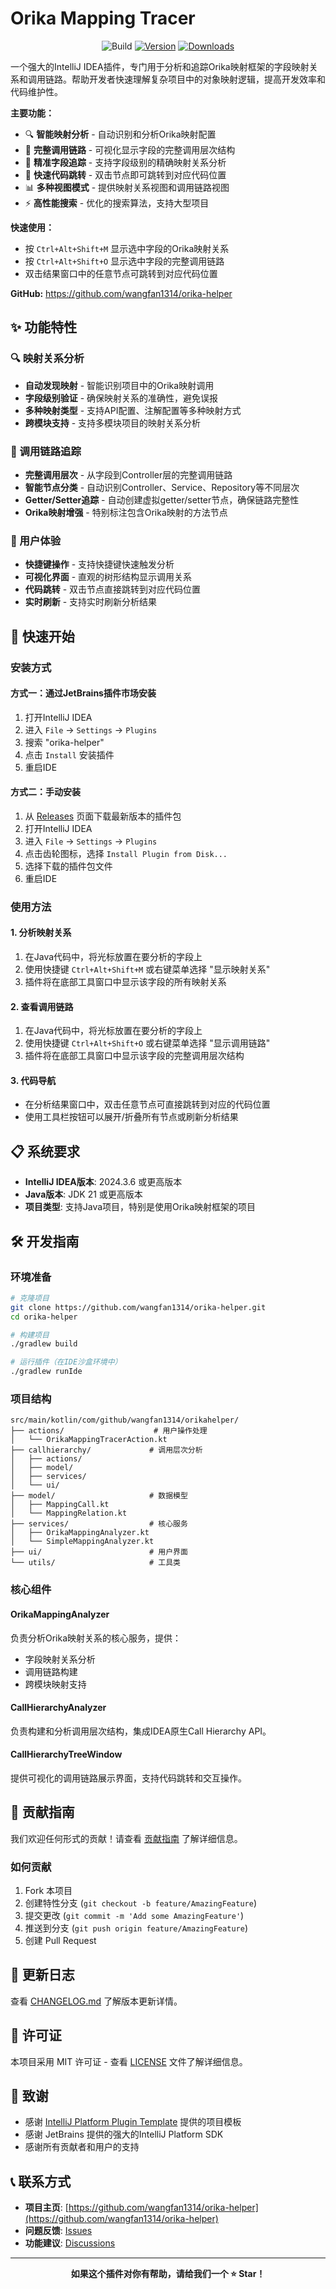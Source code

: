 # Orika Mapping Tracer

<div align="center">

![Build](https://github.com/wangfan1314/orika-helper/workflows/Build/badge.svg)
[![Version](https://img.shields.io/jetbrains/plugin/v/PLUGIN_ID.svg)](https://plugins.jetbrains.com/plugin/PLUGIN_ID)
[![Downloads](https://img.shields.io/jetbrains/plugin/d/PLUGIN_ID.svg)](https://plugins.jetbrains.com/plugin/PLUGIN_ID)

</div>

<!-- Plugin description -->
一个强大的IntelliJ IDEA插件，专门用于分析和追踪Orika映射框架的字段映射关系和调用链路。帮助开发者快速理解复杂项目中的对象映射逻辑，提高开发效率和代码维护性。

**主要功能：**
- 🔍 **智能映射分析** - 自动识别和分析Orika映射配置 
- 🌲 **完整调用链路** - 可视化显示字段的完整调用层次结构
- 🎯 **精准字段追踪** - 支持字段级别的精确映射关系分析
- 🚀 **快速代码跳转** - 双击节点即可跳转到对应代码位置
- 📊 **多种视图模式** - 提供映射关系视图和调用链路视图
- ⚡ **高性能搜索** - 优化的搜索算法，支持大型项目

**快速使用：**
- 按 `Ctrl+Alt+Shift+M` 显示选中字段的Orika映射关系
- 按 `Ctrl+Alt+Shift+O` 显示选中字段的完整调用链路
- 双击结果窗口中的任意节点可跳转到对应代码位置

**GitHub:** https://github.com/wangfan1314/orika-helper
<!-- Plugin description end -->

## ✨ 功能特性

### 🔍 映射关系分析
- **自动发现映射** - 智能识别项目中的Orika映射调用
- **字段级别验证** - 确保映射关系的准确性，避免误报
- **多种映射类型** - 支持API配置、注解配置等多种映射方式
- **跨模块支持** - 支持多模块项目的映射关系分析

### 🌲 调用链路追踪
- **完整调用层次** - 从字段到Controller层的完整调用链路
- **智能节点分类** - 自动识别Controller、Service、Repository等不同层次
- **Getter/Setter追踪** - 自动创建虚拟getter/setter节点，确保链路完整性
- **Orika映射增强** - 特别标注包含Orika映射的方法节点

### 🎯 用户体验
- **快捷键操作** - 支持快捷键快速触发分析
- **可视化界面** - 直观的树形结构显示调用关系
- **代码跳转** - 双击节点直接跳转到对应代码位置
- **实时刷新** - 支持实时刷新分析结果

## 🚀 快速开始

### 安装方式

#### 方式一：通过JetBrains插件市场安装
1. 打开IntelliJ IDEA
2. 进入 `File` → `Settings` → `Plugins`
3. 搜索 "orika-helper"
4. 点击 `Install` 安装插件
5. 重启IDE

#### 方式二：手动安装
1. 从 [Releases](https://github.com/wangfan1314/orika-helper/releases) 页面下载最新版本的插件包
2. 打开IntelliJ IDEA
3. 进入 `File` → `Settings` → `Plugins`
4. 点击齿轮图标，选择 `Install Plugin from Disk...`
5. 选择下载的插件包文件
6. 重启IDE

### 使用方法

#### 1. 分析映射关系
1. 在Java代码中，将光标放置在要分析的字段上
2. 使用快捷键 `Ctrl+Alt+Shift+M` 或右键菜单选择 "显示映射关系"
3. 插件将在底部工具窗口中显示该字段的所有映射关系

#### 2. 查看调用链路
1. 在Java代码中，将光标放置在要分析的字段上
2. 使用快捷键 `Ctrl+Alt+Shift+O` 或右键菜单选择 "显示调用链路"
3. 插件将在底部工具窗口中显示该字段的完整调用层次结构

#### 3. 代码导航
- 在分析结果窗口中，双击任意节点可直接跳转到对应的代码位置
- 使用工具栏按钮可以展开/折叠所有节点或刷新分析结果

## 📋 系统要求

- **IntelliJ IDEA版本**: 2024.3.6 或更高版本
- **Java版本**: JDK 21 或更高版本
- **项目类型**: 支持Java项目，特别是使用Orika映射框架的项目

## 🛠️ 开发指南

### 环境准备
```bash
# 克隆项目
git clone https://github.com/wangfan1314/orika-helper.git
cd orika-helper

# 构建项目
./gradlew build

# 运行插件（在IDE沙盒环境中）
./gradlew runIde
```

### 项目结构
```
src/main/kotlin/com/github/wangfan1314/orikahelper/
├── actions/                    # 用户操作处理
│   └── OrikaMappingTracerAction.kt
├── callhierarchy/             # 调用层次分析
│   ├── actions/
│   ├── model/
│   ├── services/
│   └── ui/
├── model/                     # 数据模型
│   ├── MappingCall.kt
│   └── MappingRelation.kt
├── services/                  # 核心服务
│   ├── OrikaMappingAnalyzer.kt
│   └── SimpleMappingAnalyzer.kt
├── ui/                        # 用户界面
└── utils/                     # 工具类
```

### 核心组件

#### OrikaMappingAnalyzer
负责分析Orika映射关系的核心服务，提供：
- 字段映射关系分析
- 调用链路构建
- 跨模块映射支持

#### CallHierarchyAnalyzer
负责构建和分析调用层次结构，集成IDEA原生Call Hierarchy API。

#### CallHierarchyTreeWindow
提供可视化的调用链路展示界面，支持代码跳转和交互操作。

## 🤝 贡献指南

我们欢迎任何形式的贡献！请查看 [贡献指南](CONTRIBUTING.md) 了解详细信息。

### 如何贡献
1. Fork 本项目
2. 创建特性分支 (`git checkout -b feature/AmazingFeature`)
3. 提交更改 (`git commit -m 'Add some AmazingFeature'`)
4. 推送到分支 (`git push origin feature/AmazingFeature`)
5. 创建 Pull Request

## 📝 更新日志

查看 [CHANGELOG.md](CHANGELOG.md) 了解版本更新详情。

## 📄 许可证

本项目采用 MIT 许可证 - 查看 [LICENSE](LICENSE) 文件了解详细信息。

## 🙏 致谢

- 感谢 [IntelliJ Platform Plugin Template](https://github.com/JetBrains/intellij-platform-plugin-template) 提供的项目模板
- 感谢 JetBrains 提供的强大的IntelliJ Platform SDK
- 感谢所有贡献者和用户的支持

## 📞 联系方式

- **项目主页**: [https://github.com/wangfan1314/orika-helper](https://github.com/wangfan1314/orika-helper)
- **问题反馈**: [Issues](https://github.com/wangfan1314/orika-helper/issues)
- **功能建议**: [Discussions](https://github.com/wangfan1314/orika-helper/discussions)

---

<div align="center">

**如果这个插件对你有帮助，请给我们一个 ⭐ Star！**

</div>